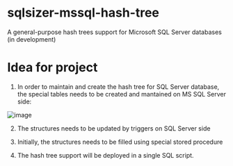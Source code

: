 # sqlsizer-mssql-hash-tree
A general-purpose hash trees support for Microsoft SQL Server databases (in development)


# Idea for project

1. In order to maintain and create the hash tree for SQL Server database, the special tables needs to be created and mantained on MS SQL Server side:

![image](https://user-images.githubusercontent.com/115426/203154476-91a77bc3-0578-44fb-a5f4-d708b420bd6d.png)

2. The structures needs to be updated by triggers on SQL Server side

3. Initially, the structures needs to be filled using special stored procedure

4. The hash tree support will be deployed in a single SQL script.
